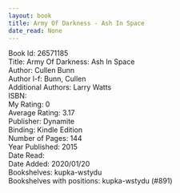 ```yaml
---
layout: book
title: Army Of Darkness - Ash In Space
date_read: None
---
```


Book Id: 26571185<br />
Title: Army Of Darkness: Ash In Space<br />
Author: Cullen Bunn<br />
Author l-f: Bunn, Cullen<br />
Additional Authors: Larry Watts<br />
ISBN: <br />
My Rating: 0<br />
Average Rating: 3.17<br />
Publisher: Dynamite<br />
Binding: Kindle Edition<br />
Number of Pages: 144<br />
Year Published: 2015<br />
Date Read: <br />
Date Added: 2020/01/20<br />
Bookshelves: kupka-wstydu<br />
Bookshelves with positions: kupka-wstydu (#891)<br />

